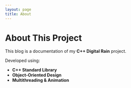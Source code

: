 ```yaml
---
layout: page
title: About
---
```


# About This Project
This blog is a documentation of my **C++ Digital Rain** project.

Developed using:
- **C++ Standard Library**
- **Object-Oriented Design**
- **Multithreading & Animation**
